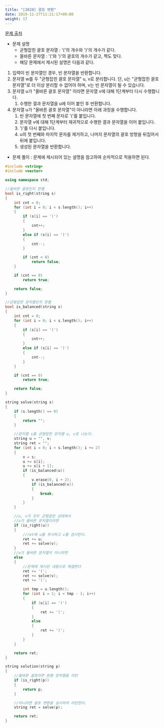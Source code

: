 ```yaml
---
title: "[2020] 괄호 변환"
date: 2019-11-27T11:21:17+09:00
weight: 17
---
```


[문제 출처](https://programmers.co.kr/learn/courses/30/lessons/60058)

- 문제 설명
	- 균형잡힌 괄호 문자열 : '('의 개수와 ')'의 개수가 같다.
	- 올바른 문자열 : '('와 ')'의 괄호의 개수가 같고, 짝도 맞다.
	- 해당 문제에서 제시된 설명은 다음과 같다.

1. 입력이 빈 문자열인 경우, 빈 문자열을 반환합니다.
2. 문자열 w를 두 "균형잡힌 괄호 문자열" u, v로 분리합니다. 단, u는 "균형잡힌 괄호 문자열"로 더 이상 분리할 수 없어야 하며, v는 빈 문자열이 될 수 있습니다.
3. 문자열 u가 "올바른 괄호 문자열" 이라면 문자열 v에 대해 1단계부터 다시 수행합니다.
	1. 수행한 결과 문자열을 u에 이어 붙인 후 반환합니다. 
4. 문자열 u가 "올바른 괄호 문자열"이 아니라면 아래 과정을 수행합니다.
	1. 빈 문자열에 첫 번째 문자로 '('를 붙입니다.
	2. 문자열 v에 대해 1단계부터 재귀적으로 수행한 결과 문자열을 이어 붙입니다.
	3. ')'를 다시 붙입니다.
	4. u의 첫 번째와 마지막 문자를 제거하고, 나머지 문자열의 괄호 방향을 뒤집어서 뒤에 붙입니다.
	5. 생성된 문자열을 반환합니다.

- 문제 풀이 : 문제에 제시되어 있는 설명을 참고하여 순차적으로 적용하면 된다.

```cpp
#include <string>
#include <vector>

using namespace std;

//올바른 괄호인지 판별
bool is_right(string s)
{
	int cnt = 0;
	for (int i = 0; i < s.length(); i++)
	{
		if (s[i] == '(')
		{
			cnt++;
		}
		else if (s[i] == ')')
		{
			cnt--;
		}

		if (cnt < 0)
			return false;
	}

	if (cnt == 0)
		return true;

	return false;
}

//균형잡힌 문자열인지 판별
bool is_balanced(string s)
{
	int cnt = 0;
	for (int i = 0; i < s.length(); i++)
	{
		if (s[i] == '(')
		{
			cnt++;
		}
		else if (s[i] == ')')
		{
			cnt--;
		}
	}

	if (cnt == 0)
		return true;

	return false;
}

string solve(string s)
{
	if (s.length() == 0)
	{
		return "";
	}

	//문자열 s를 균형잡힌 문자열 u, v로 나눈다.
	string u = "", v;
	string ret = "";
	for (int i = 0; i < s.length(); i += 2)
	{
		v = s;
		u += s[i];
		u += s[i + 1];
		if (is_balanced(u))
		{
			v.erase(0, i + 2);
			if (is_balanced(v))
			{
				break;
			}
		}
	}

	//u, v가 모두 균형잡힌 상태에서
	//u가 올바른 문자열이라면
	if (is_right(u))
	{
		//ret에 u를 푸시하고 v를 검사한다.
		ret += u;
		ret += solve(v);
	}
	//u가 올바른 문자열이 아니라면
	else
	{
		//문제에 제시된 내용으로 해결한다
		ret += '(';
		ret += solve(v);
		ret += ')';

		int tmp = u.length();
		for (int i = 1; i < tmp - 1; i++)
		{
			if (u[i] == ')')
			{
				ret += '(';
			}
			else
			{
				ret += ')';
			}
		}
	}

	return ret;
}

string solution(string p)
{
	//올바른 괄호라면 원형 문자열을 리턴
	if (is_right(p))
	{
		return p;
	}

	//아니라면 괄호 변환을 실시하여 리턴한다.
	string ret = solve(p);

	return ret;
}
```